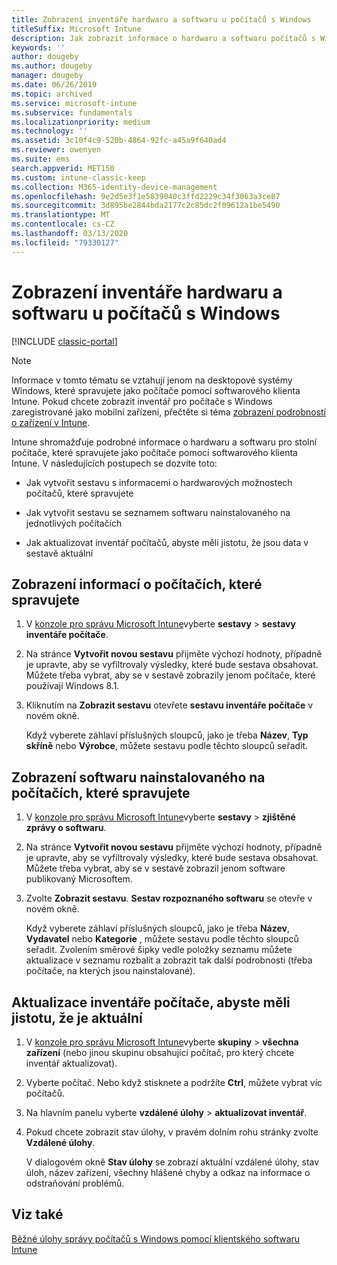 ```yaml
---
title: Zobrazení inventáře hardwaru a softwaru u počítačů s Windows
titleSuffix: Microsoft Intune
description: Jak zobrazit informace o hardwaru a softwaru počítačů s Windows, které spravujete pomocí klienta softwaru Intune
keywords: ''
author: dougeby
ms.author: dougeby
manager: dougeby
ms.date: 06/26/2019
ms.topic: archived
ms.service: microsoft-intune
ms.subservice: fundamentals
ms.localizationpriority: medium
ms.technology: ''
ms.assetid: 3c10f4c9-520b-4864-92fc-a45a9f640ad4
ms.reviewer: owenyen
ms.suite: ems
search.appverid: MET150
ms.custom: intune-classic-keep
ms.collection: M365-identity-device-management
ms.openlocfilehash: 9e2d5e3f1e5839040c3ffd2229c34f3063a3ce87
ms.sourcegitcommit: 3d895be2844bda2177c2c85dc2f09612a1be5490
ms.translationtype: MT
ms.contentlocale: cs-CZ
ms.lasthandoff: 03/13/2020
ms.locfileid: "79330127"
---
```

# <a name="view-hardware-and-software-inventory-for-windows-pcs"></a>Zobrazení inventáře hardwaru a softwaru u počítačů s Windows

[!INCLUDE [classic-portal](../includes/classic-portal.md)]

> [!NOTE]
> Informace v tomto tématu se vztahují jenom na desktopové systémy Windows, které spravujete jako počítače pomocí softwarového klienta Intune. Pokud chcete zobrazit inventář pro počítače s Windows zaregistrované jako mobilní zařízení, přečtěte si téma [zobrazení podrobností o zařízení v Intune](../remote-actions/device-inventory.md).

Intune shromažďuje podrobné informace o hardwaru a softwaru pro stolní počítače, které spravujete jako počítače pomocí softwarového klienta Intune. V následujících postupech se dozvíte toto:

- Jak vytvořit sestavu s informacemi o hardwarových možnostech počítačů, které spravujete

- Jak vytvořit sestavu se seznamem softwaru nainstalovaného na jednotlivých počítačích

- Jak aktualizovat inventář počítačů, abyste měli jistotu, že jsou data v sestavě aktuální

## <a name="to-display-information-about-pcs-you-manage"></a>Zobrazení informací o počítačích, které spravujete

1. V [konzole pro správu Microsoft Intune](https://manage.microsoft.com/)vyberte **sestavy** &gt; **sestavy inventáře počítače**.

2. Na stránce **Vytvořit novou sestavu** přijměte výchozí hodnoty, případně je upravte, aby se vyfiltrovaly výsledky, které bude sestava obsahovat. Můžete třeba vybrat, aby se v sestavě zobrazily jenom počítače, které používají Windows 8.1.

3. Kliknutím na **Zobrazit sestavu** otevřete **sestavu inventáře počítače** v novém okně.

    Když vyberete záhlaví příslušných sloupců, jako je třeba **Název**, **Typ skříně** nebo **Výrobce**, můžete sestavu podle těchto sloupců seřadit.

## <a name="to-display-software-installed-on-pcs-you-manage"></a>Zobrazení softwaru nainstalovaného na počítačích, které spravujete

1. V [konzole pro správu Microsoft Intune](https://manage.microsoft.com/)vyberte **sestavy** &gt; **zjištěné zprávy o softwaru**.

2. Na stránce **Vytvořit novou sestavu** přijměte výchozí hodnoty, případně je upravte, aby se vyfiltrovaly výsledky, které bude sestava obsahovat. Můžete třeba vybrat, aby se v sestavě zobrazil jenom software publikovaný Microsoftem.

3. Zvolte **Zobrazit sestavu**. **Sestav rozpoznaného softwaru** se otevře v novém okně.

    Když vyberete záhlaví příslušných sloupců, jako je třeba **Název**, **Vydavatel** nebo **Kategorie** , můžete sestavu podle těchto sloupců seřadit. Zvolením směrové šipky vedle položky seznamu můžete aktualizace v seznamu rozbalit a zobrazit tak další podrobnosti (třeba počítače, na kterých jsou nainstalované).

## <a name="to-refresh-computer-inventory-to-ensure-it-is-current"></a>Aktualizace inventáře počítače, abyste měli jistotu, že je aktuální

1. V [konzole pro správu Microsoft Intune](https://manage.microsoft.com/)vyberte **skupiny** &gt; **všechna zařízení** (nebo jinou skupinu obsahující počítač, pro který chcete inventář aktualizovat).

2. Vyberte počítač. Nebo když stisknete a podržíte **Ctrl**, můžete vybrat víc počítačů.

3. Na hlavním panelu vyberte **vzdálené úlohy** &gt; **aktualizovat inventář**.

4. Pokud chcete zobrazit stav úlohy, v pravém dolním rohu stránky zvolte **Vzdálené úlohy**.

    V dialogovém okně **Stav úlohy** se zobrazí aktuální vzdálené úlohy, stav úloh, název zařízení, všechny hlášené chyby a odkaz na informace o odstraňování problémů.

## <a name="see-also"></a>Viz také

[Běžné úlohy správy počítačů s Windows pomocí klientského softwaru Intune](common-windows-pc-management-tasks-with-the-microsoft-intune-computer-client.md)
